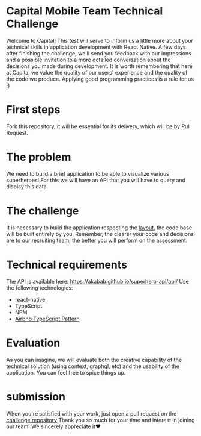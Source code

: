 # Capital Mobile Team Technical Challenge

Welcome to Capital!
This test will serve to inform us a little more about your technical skills in application development with React Native. A few days after finishing the challenge, we'll send you feedback with our impressions and a possible invitation to a more detailed conversation about the decisions you made during development.
It is worth remembering that here at Capital we value the quality of our users' experience and the quality of the code we produce. Applying good programming practices is a rule for us ;)

# First steps

Fork this repository, it will be essential for its delivery, which will be by Pull Request.

# The problem

We need to build a brief application to be able to visualize various superheroes! For this we will have an API that you will have to query and display this data.

# The challenge

It is necessary to build the application respecting the [layout](https://www.figma.com/file/5xCQrJgc0swuNY4q2Ahbif/Challenge---SuperHero?node-id=0%3A1&t=oMmVapuFDUlK7hze-1), the code base will be built entirely by you. Remember, the clearer your code and decisions are to our recruiting team, the better you will perform on the assessment.

# Technical requirements

The API is available here: https://akabab.github.io/superhero-api/api/
Use the following technologies:
* react-native
* TypeScript
* NPM
* [Airbnb TypeScript Pattern](https://www.npmjs.com/package/eslint-config-airbnb-typescript)

# Evaluation

As you can imagine, we will evaluate both the creative capability of the technical solution (using context, graphql, etc) and the usability of the application. You can feel free to spice things up.

# submission

When you're satisfied with your work, just open a pull request on the [challenge repository](https://github.com/capitual/mobile-challenge)
Thank you so much for your time and interest in joining our team!
We sincerely appreciate it❤️
